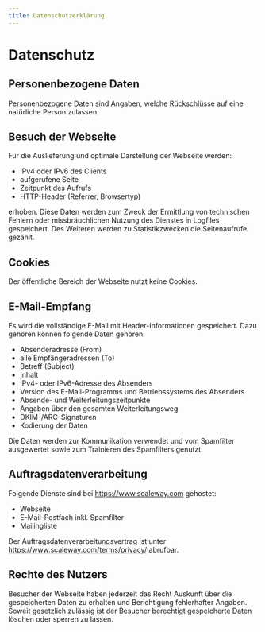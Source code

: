 ```yaml
---
title: Datenschutzerklärung
---
```


# Datenschutz

## Personenbezogene Daten

Personenbezogene Daten sind Angaben, welche Rückschlüsse auf eine natürliche Person zulassen.

## Besuch der Webseite

Für die Auslieferung und optimale Darstellung der Webseite werden:

* IPv4 oder IPv6 des Clients
* aufgerufene Seite
* Zeitpunkt des Aufrufs
* HTTP-Header (Referrer, Browsertyp)

erhoben. Diese Daten werden zum Zweck der Ermittlung von technischen Fehlern oder missbräuchlichen Nutzung des Dienstes in Logfiles gespeichert. Des Weiteren werden zu Statistikzwecken die Seitenaufrufe gezählt.

## Cookies

Der öffentliche Bereich der Webseite nutzt keine Cookies.

## E-Mail-Empfang

Es wird die vollständige E-Mail mit Header-Informationen gespeichert. Dazu gehören können folgende Daten gehören:

* Absenderadresse (From)
* alle Empfängeradressen (To)
* Betreff (Subject)
* Inhalt
* IPv4- oder IPv6-Adresse des Absenders
* Version des E-Mail-Programms und Betriebssystems des Absenders
* Absende- und Weiterleitungszeitpunkte
* Angaben über den gesamten Weiterleitungsweg
* DKIM-/ARC-Signaturen
* Kodierung der Daten

Die Daten werden zur Kommunikation verwendet und vom Spamfilter ausgewertet sowie zum Trainieren des Spamfilters genutzt.

## Auftragsdatenverarbeitung

Folgende Dienste sind bei https://www.scaleway.com gehostet:

* Webseite
* E-Mail-Postfach inkl. Spamfilter
* Mailingliste

Der Auftragsdatenverarbeitungsvertrag ist unter https://www.scaleway.com/terms/privacy/ abrufbar.

## Rechte des Nutzers

Besucher der Webseite haben jederzeit das Recht Auskunft über die gespeicherten Daten zu erhalten und Berichtigung fehlerhafter Angaben. Soweit gesetzlich zulässig ist der Besucher berechtigt gespeicherte Daten löschen oder sperren zu lassen.